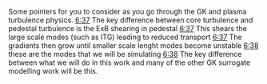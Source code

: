 Some pointers for you to consider as you go through the GK and plasma turbulence physics.
[6:37](https://deeplasma.slack.com/archives/C06DUNVSRP1/p1706200629721039)
The key difference between core turbulence and pedestal turbulence is the ExB shearing in pedestal
[6:37](https://deeplasma.slack.com/archives/C06DUNVSRP1/p1706200656515969)
This shears the large scale modes (such as ITG) leading to reduced transport
[6:37](https://deeplasma.slack.com/archives/C06DUNVSRP1/p1706200673858069)
The gradients then grow until smaller scale lenght modes become unstable
[6:38](https://deeplasma.slack.com/archives/C06DUNVSRP1/p1706200687660379)
these are the modes that we will be simulating
[6:38](https://deeplasma.slack.com/archives/C06DUNVSRP1/p1706200728202709)
The key difference between what we will do in this work and many of the other GK surrogate modelling work will be this.